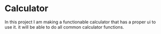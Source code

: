 # Calculator
In this project I am making a functionable calculator that has a proper ui to use it. it will be able to do all common calculator functions.
